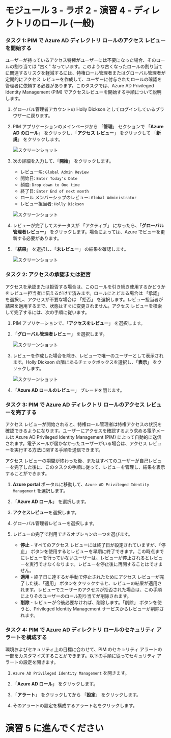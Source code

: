 # モジュール 3 - ラボ 2 - 演習 4 - ディレクトリのロール (一般)


### タスク 1: PIM で Azure AD ディレクトリ ロールのアクセス レビューを開始する


ユーザーが持っているアクセス特権がユーザーには不要になった場合、そのロールの割り当ては "古く" なっています。このような古くなったロールの割り当てに関連するリスクを軽減するには、特権ロール管理者またはグローバル管理者が定期的にアクセス レビューを作成して、ユーザーに付与されたロールの確認を管理者に依頼する必要があります。このタスクでは、Azure AD Privileged Identity Management (PIM) でアクセスレビューを開始する手順について説明します。


1.  グローバル管理者アカウントの Holly Dickson としてログインしているブラウザーに戻ります。

1.  PIM アプリケーションのメインページから 「**管理**」 セクションで 「**Azure AD のロール**」 をクリックし、「**アクセス レビュー**」 をクリックして 「**新規**」 をクリックします。

     ![スクリーンショット](../Media/1704b3b2-05a7-47c8-a3e3-20ba6546b9d6.png)

1.  次の詳細を入力して、「**開始**」 をクリックします。

      - レビュー名:  `Global Admin Review`
      - 開始日:  `Enter Today's Date` 
      - 頻度: `Drop down to One time`
      - 終了日:  `Enter End of next month`
      - ロール メンバーシップのレビュー:  `Global Administrator`
      - レビュー担当者:  `Holly Dickson`
 
 
     ![スクリーンショット](../Media/84274ed2-be53-4b3f-853a-c85f0dcfeab2.png)
 
1.  レビューが完了してステータスが 「アクティブ」 になったら、「**グローバル管理者レビュー**」 をクリックします。場合によっては、Azure でビューを更新する必要があります。

1.  「**結果**」 を選択し、「**未レビュー**」 の結果を確認します。

     ![スクリーンショット](../Media/04c32a26-be67-48dd-bf3d-7b60e81e2fff.png)

### タスク 2: アクセスの承認または拒否


アクセスを承認または拒否する場合は、このロールを引き続き使用するかどうかをレビュー担当者に伝えるだけで済みます。ロールにとどまる場合は 「承認」 を選択し、アクセスが不要な場合は 「拒否」 を選択します。レビュー担当者が結果を適用するまで、状態はすぐに変更されません。アクセス レビューを検索して完了するには、次の手順に従います。


1.  PIM アプリケーションで、「**アクセスをレビュー**」 を選択します。 

2.  「**グローバル管理者レビュー**」 を選択します。

     ![スクリーンショット](../Media/3f5a8e6a-05a7-4cc0-96ea-d1a10d23c38f.png)

3.  レビューを作成した場合を除き、レビューで唯一のユーザーとして表示されます。Holly Dickson の隣にあるチェックボックスを選択し、「**表示**」 をクリックします。

     ![スクリーンショット](../Media/081d9886-8482-4d62-827c-68eb380c00a0.png)

5.  「**Azure AD ロールのレビュー**」 ブレードを閉じます。

### タスク 3: PIM で Azure AD ディレクトリ ロールのアクセス レビューを完了する


アクセス レビューが開始されると、特権ロール管理者は特権アクセスの状況を確認できるようになります。ユーザーにアクセスを確認するよう求める電子メールは Azure AD Privileged Identity Management (PIM) によって自動的に送信されます。電子メールが届かなかったユーザーがいる場合は、アクセス レビューを実行する方法に関する手順を送信できます。

アクセス レビューの期間が終わった後、またはすべてのユーザーが自己レビューを完了した後に、このタスクの手順に従って、レビューを管理し、結果を表示することができます。



1. **Azure portal** ポータルに移動して、`Azure AD Privileged Identity Management` を選択します。

1. 「**Azure AD ロール**」 を選択します。

2. **アクセスレビュー**を選択します。

3. グローバル管理者レビューを選択します。 

4. レビューの完了で利用できるオプションの一つを選びます。
     - **停止**  -  すべてのアクセス レビューには終了日が設定されていますが、「停止」 ボタンを使用するとレビューを早期に終了できます。この時点までにレビューを行っていないユーザーは、レビューが停止されるとレビューを実行できなくなります。レビューを停止後に再開することはできません。
     - **適用**  -  終了日に達するか手動で停止されたためにアクセス レビューが完了した後、「適用」 ボタンをクリックすると、レビューの結果が適用されます。レビューでユーザーのアクセスが拒否された場合は、この手順によりそのユーザーのロール割り当てが削除されます。
     - **削除**  -  レビューが今後必要なければ、削除します。「削除」 ボタンを使うと、Privileged Identity Management サービスからレビューが削除されます。


### タスク 4: PIM で Azure AD ディレクトリ ロールのセキュリティ アラートを構成する


環境およびセキュリティ上の目標に合わせて、PIM のセキュリティ アラートの一部をカスタマイズすることができます。以下の手順に従ってセキュリティ アラートの設定を開きます。



1.  `Azure AD Privileged Identity Management` を開きます。

1.  「**Azure AD ロール**」 をクリックします。

1.  「**アラート**」 をクリックしてから 「**設定**」 をクリックします。

1.  そのアラートの設定を構成するアラート名をクリックします。


# 演習 5 に進んでください
